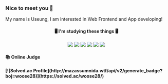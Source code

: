 ### Nice to meet you 👋
My name is Useung, I am interested in Web Frontend and App developing!

<h4 align="center">🖥 I'm studying these things 🖥</h4>

<p align="center">
  <img src="https://img.shields.io/badge/JavaScript-F7DF1E?style=flat-square&logo=JavaScript&logoColor=white"/>
  <img src="https://img.shields.io/badge/TypeScript-3178C6?style=flat-square&logo=TypeScript&logoColor=white"/>
  <img src="https://img.shields.io/badge/React-61DAFB?style=flat-square&logo=React&logoColor=white"/>
  <img src="https://img.shields.io/badge/React Native-61DAFB?style=flat-square&logo=React&logoColor=white"/>
  <img src="https://img.shields.io/badge/Redux-764ABC?style=flat-square&logo=Redux&logoColor=white"/>
  <img src="https://img.shields.io/badge/MobX-FF9955?style=flat-square&logo=MobX&logoColor=white"/>
</p>

<h4>📚 Online Judge<h4>  
[![Solved.ac Profile](http://mazassumnida.wtf/api/v2/generate_badge?boj=woose28)](https://solved.ac/woose28/)

<!--
<h4 align="center">🖥 I'm studying these things 🖥</h4>

<p align="center">
  <img src="https://img.shields.io/badge/JavaScript-F7DF1E?style=flat-square&logo=JavaScript&logoColor=white"/>
  <img src="https://img.shields.io/badge/TypeScript-3178C6?style=flat-square&logo=TypeScript&logoColor=white"/>
  <img src="https://img.shields.io/badge/React-61DAFB?style=flat-square&logo=React&logoColor=white"/>
  <img src="https://img.shields.io/badge/React Native-61DAFB?style=flat-square&logo=React&logoColor=white"/>
  <img src="https://img.shields.io/badge/Redux-764ABC?style=flat-square&logo=Redux&logoColor=white"/>
  <img src="https://img.shields.io/badge/MobX-FF9955?style=flat-square&logo=MobX&logoColor=white"/>
</p>

<h4>📚 Online Judge<h4>
<br/>
<p>
  [![Solved.ac 프로필](http://mazassumnida.wtf/api/generate_badge?boj=woose28)](https://solved.ac/woose28)
</p>
-->

<!--
**woose28/woose28** is a ✨ _special_ ✨ repository because its `README.md` (this file) appears on your GitHub profile.

Here are some ideas to get you started:

- 🔭 I’m currently working on ...
- 🌱 I’m currently learning ...
- 👯 I’m looking to collaborate on ...
- 🤔 I’m looking for help with ...
- 💬 Ask me about ...
- 📫 How to reach me: ...
- 😄 Pronouns: ...
- ⚡ Fun fact: ...
-->
